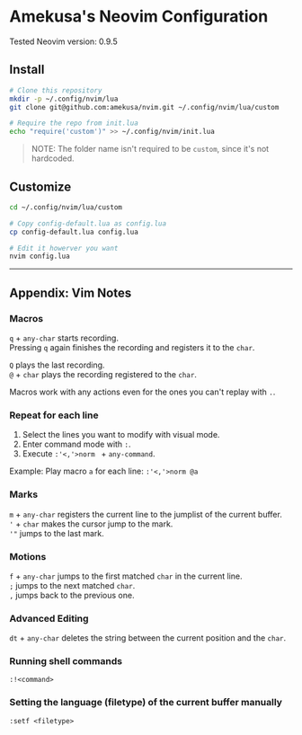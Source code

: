 # Amekusa's Neovim Configuration
Tested Neovim version: 0.9.5

## Install
```sh
# Clone this repository
mkdir -p ~/.config/nvim/lua
git clone git@github.com:amekusa/nvim.git ~/.config/nvim/lua/custom

# Require the repo from init.lua
echo "require('custom')" >> ~/.config/nvim/init.lua
```

> NOTE: The folder name isn't required to be `custom`, since it's not hardcoded.

## Customize
```sh
cd ~/.config/nvim/lua/custom

# Copy config-default.lua as config.lua
cp config-default.lua config.lua

# Edit it howerver you want
nvim config.lua
```

----

## Appendix: Vim Notes

### Macros
`q` + `any-char` starts recording.  
Pressing `q` again finishes the recording and registers it to the `char`.

`Q` plays the last recording.  
`@` + `char` plays the recording registered to the `char`.

Macros work with any actions even for the ones you can't replay with `.`.

### Repeat for each line
1. Select the lines you want to modify with visual mode.
2. Enter command mode with `:`.
3. Execute `:'<,'>norm ` + `any-command`.

Example: Play macro `a` for each line:
`:'<,'>norm @a`

### Marks
`m` + `any-char` registers the current line to the jumplist of the current buffer.  
`'` + `char` makes the cursor jump to the mark.  
`'"` jumps to the last mark.  

### Motions
`f` + `any-char` jumps to the first matched `char` in the current line.  
`;` jumps to the next matched `char`.  
`,` jumps back to the previous one.

### Advanced Editing
`dt` + `any-char` deletes the string between the current position and the `char`.

### Running shell commands
`:!<command>`

### Setting the language (filetype) of the current buffer manually
`:setf <filetype>`


